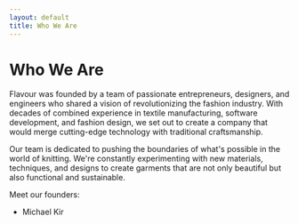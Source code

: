 ```yaml
---
layout: default
title: Who We Are
---
```


# Who We Are

Flavour was founded by a team of passionate entrepreneurs, designers, and engineers who shared a vision of revolutionizing the fashion industry. With decades of combined experience in textile manufacturing, software development, and fashion design, we set out to create a company that would merge cutting-edge technology with traditional craftsmanship.

Our team is dedicated to pushing the boundaries of what's possible in the world of knitting. We're constantly experimenting with new materials, techniques, and designs to create garments that are not only beautiful but also functional and sustainable.

Meet our founders:
- Michael Kir